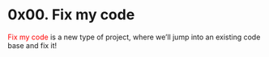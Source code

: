 # 0x00. Fix my code
<span style="color: red">Fix my code</span> is a new type of project, where we’ll jump into an existing code base and fix it!
